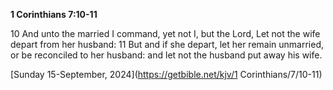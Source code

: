 **1 Corinthians 7:10-11**

10 And unto the married I command, yet not I, but the Lord, Let not the wife depart from her husband: 11 But and if she depart, let her remain unmarried, or be reconciled to her husband: and let not the husband put away his wife.

[Sunday 15-September, 2024](https://getbible.net/kjv/1 Corinthians/7/10-11)
